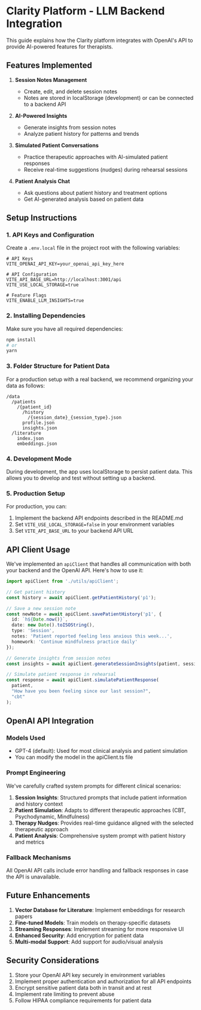 # Clarity Platform - LLM Backend Integration

This guide explains how the Clarity platform integrates with OpenAI's API to provide AI-powered features for therapists.

## Features Implemented

1. **Session Notes Management**
   - Create, edit, and delete session notes
   - Notes are stored in localStorage (development) or can be connected to a backend API

2. **AI-Powered Insights**
   - Generate insights from session notes
   - Analyze patient history for patterns and trends

3. **Simulated Patient Conversations**
   - Practice therapeutic approaches with AI-simulated patient responses
   - Receive real-time suggestions (nudges) during rehearsal sessions

4. **Patient Analysis Chat**
   - Ask questions about patient history and treatment options
   - Get AI-generated analysis based on patient data

## Setup Instructions

### 1. API Keys and Configuration

Create a `.env.local` file in the project root with the following variables:

```
# API Keys
VITE_OPENAI_API_KEY=your_openai_api_key_here

# API Configuration
VITE_API_BASE_URL=http://localhost:3001/api
VITE_USE_LOCAL_STORAGE=true

# Feature Flags
VITE_ENABLE_LLM_INSIGHTS=true
```

### 2. Installing Dependencies

Make sure you have all required dependencies:

```bash
npm install
# or
yarn
```

### 3. Folder Structure for Patient Data

For a production setup with a real backend, we recommend organizing your data as follows:

```
/data
  /patients
    /{patient_id}
      /history
        /{session_date}_{session_type}.json
      profile.json
      insights.json
  /literature
    index.json
    embeddings.json
```

### 4. Development Mode

During development, the app uses localStorage to persist patient data. This allows you to develop and test without setting up a backend.

### 5. Production Setup

For production, you can:
1. Implement the backend API endpoints described in the README.md
2. Set `VITE_USE_LOCAL_STORAGE=false` in your environment variables
3. Set `VITE_API_BASE_URL` to your backend API URL

## API Client Usage

We've implemented an `apiClient` that handles all communication with both your backend and the OpenAI API. Here's how to use it:

```typescript
import apiClient from './utils/apiClient';

// Get patient history
const history = await apiClient.getPatientHistory('p1');

// Save a new session note
const newNote = await apiClient.savePatientHistory('p1', {
  id: `h${Date.now()}`,
  date: new Date().toISOString(),
  type: 'Session',
  notes: 'Patient reported feeling less anxious this week...',
  homework: 'Continue mindfulness practice daily'
});

// Generate insights from session notes
const insights = await apiClient.generateSessionInsights(patient, sessionNotes);

// Simulate patient response in rehearsal
const response = await apiClient.simulatePatientResponse(
  patient,
  "How have you been feeling since our last session?",
  "cbt"
);
```

## OpenAI API Integration

### Models Used

- GPT-4 (default): Used for most clinical analysis and patient simulation
- You can modify the model in the apiClient.ts file

### Prompt Engineering

We've carefully crafted system prompts for different clinical scenarios:

1. **Session Insights**: Structured prompts that include patient information and history context
2. **Patient Simulation**: Adapts to different therapeutic approaches (CBT, Psychodynamic, Mindfulness)
3. **Therapy Nudges**: Provides real-time guidance aligned with the selected therapeutic approach
4. **Patient Analysis**: Comprehensive system prompt with patient history and metrics

### Fallback Mechanisms

All OpenAI API calls include error handling and fallback responses in case the API is unavailable.

## Future Enhancements

1. **Vector Database for Literature**: Implement embeddings for research papers
2. **Fine-tuned Models**: Train models on therapy-specific datasets
3. **Streaming Responses**: Implement streaming for more responsive UI
4. **Enhanced Security**: Add encryption for patient data
5. **Multi-modal Support**: Add support for audio/visual analysis

## Security Considerations

1. Store your OpenAI API key securely in environment variables
2. Implement proper authentication and authorization for all API endpoints
3. Encrypt sensitive patient data both in transit and at rest
4. Implement rate limiting to prevent abuse
5. Follow HIPAA compliance requirements for patient data